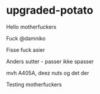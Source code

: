# upgraded-potato

Hello motherfuckers

Fuck @damniko

Fisse
fuck asier

Anders sutter - passer ikke spasser

mvh A405A, deez nuts og det der

Testing motherfuckers